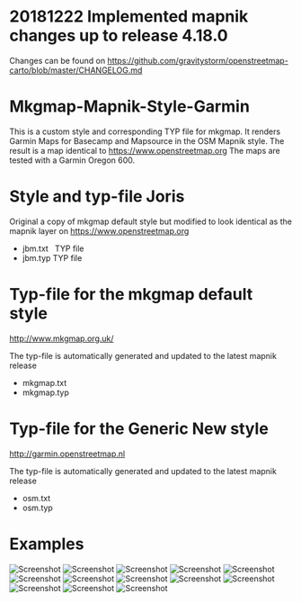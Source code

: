 # 20181222 Implemented mapnik changes up to release 4.18.0
Changes can be found on https://github.com/gravitystorm/openstreetmap-carto/blob/master/CHANGELOG.md

# Mkgmap-Mapnik-Style-Garmin
This is a custom style and corresponding TYP file for mkgmap. 
It renders Garmin Maps for Basecamp and Mapsource in the OSM Mapnik style. 
The result is a map identical to https://www.openstreetmap.org
The maps are tested with a Garmin Oregon 600. 

# Style and typ-file Joris
Original a copy of mkgmap default style but modified to look identical as the mapnik layer on https://www.openstreetmap.org
- jbm.txt   TYP file
- jbm.typ   TYP file

# Typ-file for the mkgmap default style
http://www.mkgmap.org.uk/

The typ-file is automatically generated and updated to the latest mapnik release 
- mkgmap.txt
- mkgmap.typ

# Typ-file for the Generic New style
http://garmin.openstreetmap.nl

The typ-file is automatically generated and updated to the latest mapnik release 
- osm.txt
- osm.typ

# Examples
![Screenshot](https://github.com/Jorisbo/Mkgmap-Mapnik-Style-Garmin/blob/master/Examples/Example%20area%201.png)
![Screenshot](https://github.com/Jorisbo/Mkgmap-Mapnik-Style-Garmin/blob/master/Examples/Example%20area%202.png)
![Screenshot](https://github.com/Jorisbo/Mkgmap-Mapnik-Style-Garmin/blob/master/Examples/Example%20area%203.png)
![Screenshot](https://github.com/Jorisbo/Mkgmap-Mapnik-Style-Garmin/blob/master/Examples/Example%20area%204.png)
![Screenshot](https://github.com/Jorisbo/Mkgmap-Mapnik-Style-Garmin/blob/master/Examples/Example%20area%205.png)
![Screenshot](https://github.com/Jorisbo/Mkgmap-Mapnik-Style-Garmin/blob/master/Examples/Example%20area%206.png)
![Screenshot](https://github.com/Jorisbo/Mkgmap-Mapnik-Style-Garmin/blob/master/Examples/Example%20area%207.png)
![Screenshot](https://github.com/Jorisbo/Mkgmap-Mapnik-Style-Garmin/blob/master/Examples/Example%20area%208.png)
![Screenshot](https://github.com/Jorisbo/Mkgmap-Mapnik-Style-Garmin/blob/master/Examples/Example%20area%209.png)
![Screenshot](https://github.com/Jorisbo/Mkgmap-Mapnik-Style-Garmin/blob/master/Examples/Example%20area%2010.png)
![Screenshot](https://github.com/Jorisbo/Mkgmap-Mapnik-Style-Garmin/blob/master/Examples/Example%20area%2011.png)
![Screenshot](https://github.com/Jorisbo/Mkgmap-Mapnik-Style-Garmin/blob/master/Examples/Example%20area%2012.png)
![Screenshot](https://github.com/Jorisbo/Mkgmap-Mapnik-Style-Garmin/blob/master/Examples/Example%20area%2013.png)


